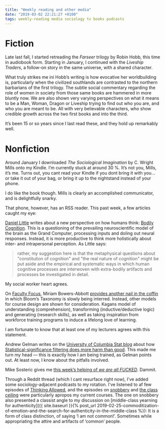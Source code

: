 ```yaml
---
title: "Weekly reading and other media"
date: "2019-03-02 22:21:27 +0100"
tags: weekly-reading media sociology tv books podcasts
---
```


# Fiction

Late last fall, I started retreading the *Farseer* trilogy by Robin Hobb,
this time in audiobook form. Starting in January, I continued with the
*Liveship Traders*, a follow-on story in the same universe, with a shared
character.

What truly strikes me ini Hobb’s writing is how evocative her
worldbuilding is, particularly when the civilized southlands are
contrasted to the northern barbarians of the first trilogy. The subtle
social commentary regarding the role of women in society from those same
books are hammered in more bluntly now. We are also shown very varying
perspectives on what it means to be a Man, Woman, Dragon or Liveship
trying to find out who you are, and who you are meant to be. All with very
believable characters, who show credible growth across the two first books
and into the third.

It’s been 15 or so years since I last read these, and they hold up
remarkably well.

# Nonfiction

Around January I downloaded *The Sociological Imagination* by C. Wright
Mills onto my Kindle. I’m currently stuck at around 30 %. It’s not you,
Mills, it’s me. Turns out, you cant read your Kindle if you dont bring it
with you... or take it out of your bag, or bring it up to the nightstand
instead of your phone.

I do like the book though. Mills is clearly an accomplished communicator,
and is delightfully snarky.

That phone, however, has an RSS reader. This past week, a few articles
caught my eye:

[Daniel Little](https://understandingsociety.blogspot.com/) writes about
a new perspective on how humans think: [Bodily
Cognition](https://understandingsociety.blogspot.com/). This is
a questioning of the prevailing neuroscientific model of the brain as the
Grand Computer, processing inputs and doling out neural responses.
Instead, it is more productive to think more holistically about inter- and
intrapersonal perception. As Little says:

> rather, my suggestion here is that the metaphysical questions about
> "constitution of cognition" and "the real nature of cognition" might be
> put aside and the empirical and systematic ways in which human cognitive
> processes are interwoven with extra-bodily artifacts and processes be
> investigated in detail.

My social worker heart agrees.

On [Faculty Focus](https://www.facultyfocus.com/), Miriam Bowers-Abbott
[provides another nail in the
coffin](https://www.facultyfocus.com/articles/course-design-ideas/from-summiting-blooms-to-promoting-lifelong-learning/)
in which Bloom’s Taxonomy is slowly being interred. Instead, other models
for course design are shown for consideration. Kagans model of
understanding (comprehension), transforming (inductive/deductive logic)
and generating (research skills), as well as taking inspiration from
workforce training programs to induce a lifelong love of learning.

I am fortunate to know that at least one of my lecturers agrees with this
statement.

Andrew Gelman writes on the [University of Columbia Stat
blog](https://statmodeling.stat.columbia.edu/) about how
[Statistical-significance filtering does more harm than
good](https://statmodeling.stat.columbia.edu/2019/02/27/statistical-significance-filtering-is-a-noise-amplifier/).
This made me turn my head — this is exactly how I am being trained, as
Gelman points out. At least now, I know about the pitfalls involved.

Mike Sosteric gives me [this week’s helping of *we are all
FUCKED*](https://theconversation.com/the-red-pill-or-the-blue-pill-endless-consumption-or-sustainable-future-110473).
Dammit.

Through a Reddit thread (which I cant resurface right now), I’ve added
some sociology-adjacent podcasts to my rotation. I’ve listened to af few
episodes of [Thinking Allowed](https://www.bbc.co.uk/programmes/b006qy05),
and the episodes on [snobbery](https://www.bbc.co.uk/programmes/m0002ml7)
and [the class ceiling](https://www.bbc.co.uk/programmes/m000281t) were
particularly apropos my current courses. The one on snobbery also
presented a classist angle to my discussion on [middle-class yearning for
authenticity]({{ site.baseurl }}{% post_url
2019-02-25-commoditization-of-emotion-and-the-search-for-authenticity-in-the-middle-class
%}): It is a form of class distinction, of saying ‘I am not common!’.
Sometimes while appropriating the attire and artifacts of ‘common’ people.

